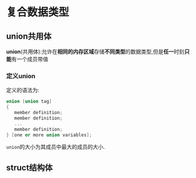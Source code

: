 # 复合数据类型

## union共用体

**union**(共用体):允许在**相同的内存区域**存储**不同类型**的数据类型,但是**任一**时刻**只能**有一个成员带值

### 定义union

定义的语法为:

``` c++
union [union tag]
{
   member definition;
   member definition;
   ...
   member definition;
} [one or more union variables];
```

`union`的大小为其成员中最大的成员的大小.

## struct结构体

